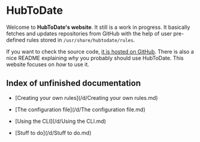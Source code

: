 HubToDate
=========

Welcome to **HubToDate's website**. It still is a work in progress. It basically fetches and updates repositories from GitHub with the help of user pre-defined rules stored in `/usr/share/hubtodate/rules`.

If you want to check the source code, [it is hosted on GitHub](https://github.com/demostanis/hubtodate). There is also a nice README explaining *why* you probably should use HubToDate. This website focuses on *how* to use it.

Index of unfinished documentation
---------------------------------

  * [Creating your own rules](/d/Creating your own rules.md)

  * [The configuration file](/d/The configuration file.md)

  * [Using the CLI](/d/Using the CLI.md)

  * [Stuff to do](/d/Stuff to do.md)
